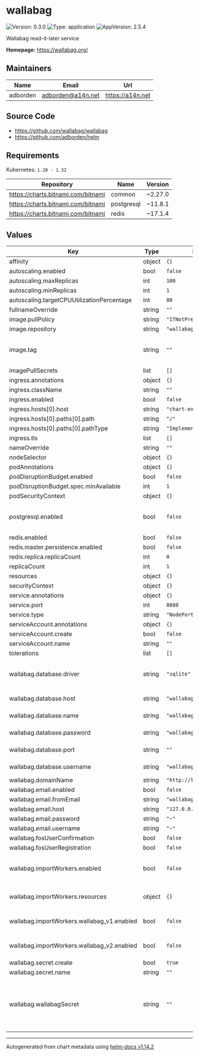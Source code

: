 # wallabag

![Version: 0.3.0](https://img.shields.io/badge/Version-0.3.0-informational?style=flat-square) ![Type: application](https://img.shields.io/badge/Type-application-informational?style=flat-square) ![AppVersion: 2.5.4](https://img.shields.io/badge/AppVersion-2.5.4-informational?style=flat-square)

Wallabag read-it-later service

**Homepage:** <https://wallabag.org/>

## Maintainers

| Name | Email | Url |
| ---- | ------ | --- |
| adborden | <adborden@a14n.net> | <https://a14n.net> |

## Source Code

* <https://github.com/wallabag/wallabag>
* <https://github.com/adborden/helm>

## Requirements

Kubernetes: `1.20 - 1.32`

| Repository | Name | Version |
|------------|------|---------|
| https://charts.bitnami.com/bitnami | common | ~2.27.0 |
| https://charts.bitnami.com/bitnami | postgresql | ~11.8.1 |
| https://charts.bitnami.com/bitnami | redis | ~17.1.4 |

## Values

| Key | Type | Default | Description |
|-----|------|---------|-------------|
| affinity | object | `{}` |  |
| autoscaling.enabled | bool | `false` |  |
| autoscaling.maxReplicas | int | `100` |  |
| autoscaling.minReplicas | int | `1` |  |
| autoscaling.targetCPUUtilizationPercentage | int | `80` |  |
| fullnameOverride | string | `""` |  |
| image.pullPolicy | string | `"IfNotPresent"` |  |
| image.repository | string | `"wallabag/wallabag"` |  |
| image.tag | string | `""` | Overrides the image tag whose default is the chart appVersion. |
| imagePullSecrets | list | `[]` |  |
| ingress.annotations | object | `{}` |  |
| ingress.className | string | `""` |  |
| ingress.enabled | bool | `false` |  |
| ingress.hosts[0].host | string | `"chart-example.local"` |  |
| ingress.hosts[0].paths[0].path | string | `"/"` |  |
| ingress.hosts[0].paths[0].pathType | string | `"ImplementationSpecific"` |  |
| ingress.tls | list | `[]` |  |
| nameOverride | string | `""` |  |
| nodeSelector | object | `{}` |  |
| podAnnotations | object | `{}` |  |
| podDisruptionBudget.enabled | bool | `false` |  |
| podDisruptionBudget.spec.minAvailable | int | `1` |  |
| podSecurityContext | object | `{}` |  |
| postgresql.enabled | bool | `false` | Enable installation of postgresql subchart. See [bitnami/postgresql](https://github.com/bitnami/charts/tree/main/bitnami/postgresql/) |
| redis.enabled | bool | `false` |  |
| redis.master.persistence.enabled | bool | `false` |  |
| redis.replica.replicaCount | int | `0` |  |
| replicaCount | int | `1` |  |
| resources | object | `{}` |  |
| securityContext | object | `{}` |  |
| service.annotations | object | `{}` |  |
| service.port | int | `8080` |  |
| service.type | string | `"NodePort"` |  |
| serviceAccount.annotations | object | `{}` |  |
| serviceAccount.create | bool | `false` |  |
| serviceAccount.name | string | `""` |  |
| tolerations | list | `[]` |  |
| wallabag.database.driver | string | `"sqlite"` | The database driver. One of `sqlite` or `postgresql`. |
| wallabag.database.host | string | `"wallabag"` | The database host. |
| wallabag.database.name | string | `"wallabag"` | The database name. |
| wallabag.database.password | string | `"wallabag"` | The database password. |
| wallabag.database.port | string | `""` | The database port. |
| wallabag.database.username | string | `"wallabag"` | The database username. |
| wallabag.domainName | string | `"http://localhost:8080"` |  |
| wallabag.email.enabled | bool | `false` |  |
| wallabag.email.fromEmail | string | `"wallabag@example.com"` |  |
| wallabag.email.host | string | `"127.0.0.1"` |  |
| wallabag.email.password | string | `"~"` |  |
| wallabag.email.username | string | `"~"` |  |
| wallabag.fosUserConfirmation | bool | `false` |  |
| wallabag.fosUserRegistration | bool | `false` |  |
| wallabag.importWorkers.enabled | bool | `false` | Enable import workers for importing backups and data. |
| wallabag.importWorkers.resources | object | `{}` | Apply resources to all import workers |
| wallabag.importWorkers.wallabag_v1.enabled | bool | `false` | Enable the wallabag_v1 importer. |
| wallabag.importWorkers.wallabag_v2.enabled | bool | `false` | Enable the wallabag_v2 importer. |
| wallabag.secret.create | bool | `true` |  |
| wallabag.secret.name | string | `""` |  |
| wallabag.wallabagSecret | string | `""` | Symfony secret for cryptographic seed. This should be a randomly generated string. Leave blank for a random value. |

----------------------------------------------
Autogenerated from chart metadata using [helm-docs v1.14.2](https://github.com/norwoodj/helm-docs/releases/v1.14.2)
